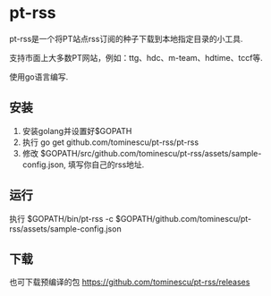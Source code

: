 # pt-rss

pt-rss是一个将PT站点rss订阅的种子下载到本地指定目录的小工具.

支持市面上大多数PT网站，例如：ttg、hdc、m-team、hdtime、tccf等.

使用go语言编写.


## 安装

1. 安装golang并设置好$GOPATH
2. 执行 go get github.com/tominescu/pt-rss/pt-rss
3. 修改 $GOPATH/src/github.com/tominescu/pt-rss/assets/sample-config.json, 填写你自己的rss地址.

## 运行

执行 $GOPATH/bin/pt-rss -c $GOPATH/github.com/tominescu/pt-rss/assets/sample-config.json

## 下载

也可下载预编译的包 https://github.com/tominescu/pt-rss/releases
